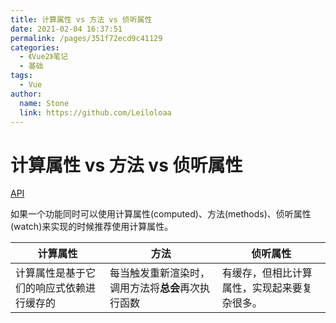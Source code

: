 ```yaml
---
title: 计算属性 vs 方法 vs 侦听属性
date: 2021-02-04 16:37:51
permalink: /pages/351f72ecd9c41129
categories:
  - 《Vue2》笔记
  - 基础
tags:
  - Vue
author:
  name: Stone
  link: https://github.com/Leiloloaa
---
```

# 计算属性 vs 方法 vs 侦听属性

[API](https://cn.vuejs.org/v2/guide/computed.html#计算属性缓存-vs-方法)

如果一个功能同时可以使用计算属性(computed)、方法(methods)、侦听属性(watch)来实现的时候推荐使用计算属性。
<!-- more -->
| 计算属性                                 | 方法                                               | 侦听属性                                     |
| ---------------------------------------- | -------------------------------------------------- | -------------------------------------------- |
| 计算属性是基于它们的响应式依赖进行缓存的 | 每当触发重新渲染时，调用方法将**总会**再次执行函数 | 有缓存，但相比计算属性，实现起来要复杂很多。 |
